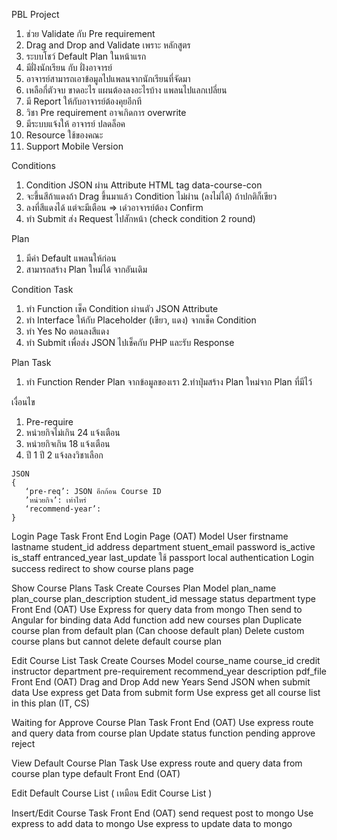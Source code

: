 PBL Project

1. ช่วย Validate กับ Pre requirement
2. Drag and Drop and Validate เพราะ หลักสูตร
3. ระบบโชว์ Default Plan ในหน้าแรก
4. มีฝั่งนักเรียน กับ ฝั่งอาจารย์
5. อาจารย์สามารถเอาข้อมูลไปแพลนจากนักเรียนที่จัดมา
6. เหลือกี่ตัวจบ ขาดอะไร แผนต้องลงอะไรบ้าง แพลนไปแลกเปลี่ยน
7. มี Report ให้กับอาจารย์ต้องคุยอีกที
8. วิชา Pre requirement อาจเกิดการ overwrite
9. มีระบบแจ้งให้ อาจารย์ ปลดล็อค
10. Resource ใช้ของคณะ
11. Support Mobile Version


Conditions

1. Condition JSON ผ่าน Attribute HTML tag data-course-con
2. จะขึ้นสีถ้าแดงถ้า Drag ขึ้นมาแล้ว Condition ไม่ผ่าน (ลงไม่ได้) ถ้าปกติก็เขียว
3. ลงที่สีแดงได้ แต่จะมีเตือน => เด๋วอาจารย์ต้อง Confirm
4. ทำ Submit ส่ง Request ไปสักหน้า (check condition 2 round)

Plan

1. มีค่า Default แพลนให้ก่อน
2. สามารถสร้าง Plan ใหม่ได้ จากอันเดิม


Condition Task

1. ทำ Function เช็ค Condition ผ่านตัว JSON Attribute
2. ทำ Interface ให้กับ Placeholder (เขียว, แดง) จากเช็ค Condition
3. ทำ Yes No ตอนลงสีแดง
4. ทำ Submit เพื่อส่ง JSON ไปเช็คกับ PHP และรับ Response

Plan Task

1. ทำ Function Render Plan จากข้อมูลของเรา
2.ทำปุ่มสร้าง Plan ใหม่จาก Plan ที่มีไว้

เงื่อนไข

1. Pre-require
2. หน่วยกิจไม่เกิน 24 แจ้งเตือน
3. หน่วยกิจเกิน 18 แจ้งเตือน
4. ปี 1 ปี 2 แจ้งลงวิชาเลือก

```
JSON
{
   ‘pre-req’: JSON อีกก้อน Course ID
   ’หน่วยกิจ’: เท่าไหร่
   ‘recommend-year’:  
}
```

Login Page
Task
  Front End Login Page (OAT)
  Model User
    firstname
    lastname
    student_id
    address
    department
    stuent_email
    password
    is_active
    is_staff
    entranced_year
    last_update
  ใช้ passport local authentication
  Login success redirect to show course plans page

Show Course Plans
Task
  Create Courses Plan Model
    plan_name
    plan_course
    plan_description
    student_id
    message
    status
    department
    type
  Front End (OAT)
  Use Express for query data from mongo
  Then send to Angular for binding data
  Add function add new courses plan
  Duplicate course plan from default plan (Can choose default plan)
  Delete custom course plans but cannot delete default course plan

Edit Course List
Task
  Create Courses Model
    course_name
    course_id
    credit
    instructor
    department
    pre-requirement
    recommend_year
    description
    pdf_file
  Front End (OAT)
  Drag and Drop
  Add new Years
  Send JSON when submit data
  Use express get Data from submit form
  Use express get all course list in this plan (IT, CS)

Waiting for Approve Course Plan
Task
  Front End (OAT)
  Use express route and query data from course plan
  Update status function
  pending
  approve
  reject

View Default Course Plan
Task
  Use express route and query data from course plan type default
  Front End (OAT)

Edit Default Course List ( เหมือน Edit Course List )

Insert/Edit Course
Task
  Front End (OAT)
  send request post to mongo
  Use express to add data to mongo
  Use express to update data to mongo
